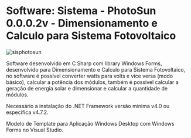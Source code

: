 # Software: Sistema - PhotoSun 0.0.0.2v - Dimensionamento e Calculo para Sistema Fotovoltaico

![sisphotosun](https://repository-images.githubusercontent.com/861765827/5045d4db-c88a-4a52-8b39-817900b2b715)

Software desenvolvido em C Sharp com library Windows Forms, desenvolvido para Dimensionamento e Calculo para Sistema Fotovoltaico, no software é possível converter watts para volts e vice versa (modo básico), calcular a potência dos módulos, também é possivel calcular a geração de energia solar e dimensionar e calcular a quantidade de módulos.

Necessário a instalação do .NET Framework versão minima v4.0 ou especifica v4.7.2.

Modelo de Template para Aplicação Windows Desktop com Windows Forms no Visual Studio.
